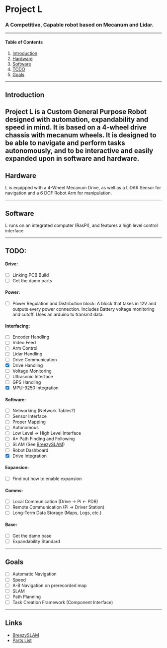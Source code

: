 # Project L
### A Competitive, Capable robot based on Mecanum and Lidar.

---
#### Table of Contents
1. [Introduction](#introduction)
2. [Hardware](#hardware)
3. [Software](#software)
4. [TODO](#todo)
5. [Goals](#goals)

---
## Introduction
Project L is a Custom General Purpose Robot designed with automation, expandability and speed in mind. It is based on a 4-wheel drive chassis with mecanum wheels. It is designed to be able to navigate and perform tasks autonomously, and to be interactive and easily expanded upon in software and hardware.
---
## Hardware
L is equipped with a 4-Wheel Mecanum Drive, as well as a LiDAR Sensor for navigation and a 6 DOF Robot Arm for manipulation.

---
## Software
L runs on an integrated computer (RasPI), and features a high level control interface

---
## TODO:
####    Drive:
- [ ] Linking PCB Build
- [ ] Get the damn parts

####    Power:
- [ ] Power Regulation and Distribution block: A block that takes in 12V and 
outputs every power connection. Includes Battery voltage monitoring and cutoff. Uses an arduino to transmit data.

####    Interfacing:
- [ ] Encoder Handling
- [ ] Video Feed
- [ ] Arm Control
- [ ] Lidar Handling
- [ ] Drive Communication
- [X] Drive Handling
- [ ] Voltage Monitoring
- [ ] Ultrasonic Interface
- [ ] GPS Handling
- [X] MPU-9250 Integration

####    Software:
- [ ] Networking (Network Tables?)
- [ ] Sensor Interface
- [ ] Proper Mapping
- [ ] Autonomous
- [ ] Low Level -> High Level Interface
- [ ] A* Path Finding and Following
- [ ] SLAM (See [BreezySLAM](https://github.com/simondlevy/breezyslam))
- [ ] Robot Dashboard
- [X] Drive Integration

####    Expansion:
- [ ] Find out how to enable expansion

####    Comms:
- [ ] Local Communication (Drive -> Pi <- PDB)
- [ ] Remote Communication (Pi -> Driver Station)
- [ ] Long-Term Data Storage (Maps, Logs, etc.)

####    Base:
- [ ] Get the damn base
- [ ] Expandability Standard

---
## Goals
- [ ] Automatic Navigation
- [ ] Speed
- [ ] A-B Navigation on prerecorded map
- [ ] SLAM
- [ ] Path Planning
- [ ] Task Creation Framework (Component Interface)

---
## Links
- [BreezySLAM](https://github.com/simondlevy/breezyslam)
- [Parts List](https://docs.google.com/spreadsheets/d/1OO8v4pfx6eXCZQJqTUq6JUSEajtX1vfl/edit?usp=sharing&ouid=107364809967877055034&rtpof=true&sd=true)